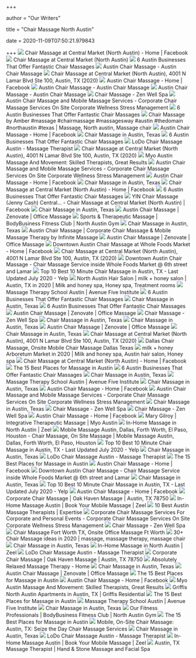 +++
        
author = "Our Writers"
        
title = "Chair Massage North Austin"
        
date = 2020-11-09T07:50:21.979843
        
+++
[ ![](https://lookaside.fbsbx.com/lookaside/crawler/media/?media_id=1947921438563018)](https://lookaside.fbsbx.com/lookaside/crawler/media/?media_id=1947921438563018) Chair Massage at Central Market (North Austin) - Home | Facebook
[ ![](https://lookaside.fbsbx.com/lookaside/crawler/media/?media_id=1947922625229566)](https://lookaside.fbsbx.com/lookaside/crawler/media/?media_id=1947922625229566) Chair Massage at Central Market (North Austin)
[ ![](https://austinot.com/wp-content/uploads/2019/01/Serenity-Wellness-Mobile-Massage-Therapists.jpg)](https://austinot.com/wp-content/uploads/2019/01/Serenity-Wellness-Mobile-Massage-Therapists.jpg) 6 Austin Businesses That Offer Fantastic Chair Massages
[ ![](https://www.austinchairmassage.com/uploads/3/4/4/8/34483466/editor/austin-chair-massage-therapists-meera-cobi-lindsay-katy-cheryl-v2_1.jpg?1531322776)](https://www.austinchairmassage.com/uploads/3/4/4/8/34483466/editor/austin-chair-massage-therapists-meera-cobi-lindsay-katy-cheryl-v2_1.jpg?1531322776) Austin Chair Massage - Austin Chair Massage
[ ![](https://scontent.fymy1-1.fna.fbcdn.net/v/t1.0-0/p180x540/40500467_1947849411903554_5750821055971196928_o.jpg?_nc_cat=100&_nc_sid=110474&_nc_ohc=Z3ok64jCtpEAX9UXhXx&_nc_ht=scontent.fymy1-1.fna&tp=6&oh=ab4982446d3a182ced43036bd63493df&oe=5FAEFDD1)](https://scontent.fymy1-1.fna.fbcdn.net/v/t1.0-0/p180x540/40500467_1947849411903554_5750821055971196928_o.jpg?_nc_cat=100&_nc_sid=110474&_nc_ohc=Z3ok64jCtpEAX9UXhXx&_nc_ht=scontent.fymy1-1.fna&tp=6&oh=ab4982446d3a182ced43036bd63493df&oe=5FAEFDD1) Chair Massage at Central Market (North Austin), 4001 N Lamar Blvd Ste 100,  Austin, TX (2020)
[ ![](https://lookaside.fbsbx.com/lookaside/crawler/media/?media_id=835158083275853)](https://lookaside.fbsbx.com/lookaside/crawler/media/?media_id=835158083275853) Austin Chair Massage - Home | Facebook
[ ![](http://austinchairmassage.com/uploads/3/4/4/8/34483466/3929399_orig.jpg)](http://austinchairmassage.com/uploads/3/4/4/8/34483466/3929399_orig.jpg) Austin Chair Massage - Austin Chair Massage
[ ![](https://www.austinchairmassage.com/uploads/3/4/4/8/34483466/austin-chair-massage-katy-massage-therapist-mobile-massage_orig.jpg)](https://www.austinchairmassage.com/uploads/3/4/4/8/34483466/austin-chair-massage-katy-massage-therapist-mobile-massage_orig.jpg) Austin Chair Massage - Austin Chair Massage
[ ![](https://www.zenwell.com/wp-content/uploads/2016/04/ZenWell-5-376x250.jpg)](https://www.zenwell.com/wp-content/uploads/2016/04/ZenWell-5-376x250.jpg) Chair Massage - Zen Well Spa
[ ![](https://bodyworkalternatives.com/wp-content/uploads/2015/11/austin-corporate-chair-massage-workplace.png)](https://bodyworkalternatives.com/wp-content/uploads/2015/11/austin-corporate-chair-massage-workplace.png) Austin Chair Massage and Mobile Massage Services - Corporate Chair Massage  Services On Site Corporate Wellness Stress Management
[ ![](https://austinot.com/wp-content/uploads/2019/01/Seize-the-Day-Chair-Massage-Somnio-1024x768.jpg)](https://austinot.com/wp-content/uploads/2019/01/Seize-the-Day-Chair-Massage-Somnio-1024x768.jpg) 6 Austin Businesses That Offer Fantastic Chair Massages
[ ![](https://i.pinimg.com/originals/b7/d6/d9/b7d6d9a28ec6ae2aed6830231b213259.jpg)](https://i.pinimg.com/originals/b7/d6/d9/b7d6d9a28ec6ae2aed6830231b213259.jpg) Chair Massage by Amber #massage #chairmassage #massagesway #austin  #thedomain #northaustin #texas | Massage, North austin, Massage chair
[ ![](https://lookaside.fbsbx.com/lookaside/crawler/media/?media_id=209122882546046)](https://lookaside.fbsbx.com/lookaside/crawler/media/?media_id=209122882546046) Austin Chair Massage - Home | Facebook
[ ![](https://lodochairmassage.com/userfiles/1463/images/service-office-chair-massage.jpg)](https://lodochairmassage.com/userfiles/1463/images/service-office-chair-massage.jpg) Chair Massage in Austin, Texas
[ ![](https://austinot.com/wp-content/uploads/2019/01/Zen-Well-Chair-Massage.jpg)](https://austinot.com/wp-content/uploads/2019/01/Zen-Well-Chair-Massage.jpg) 6 Austin Businesses That Offer Fantastic Chair Massages
[ ![](https://lh3.googleusercontent.com/NkPl7UejkJjCu2SyBLQcGOCGp8dNV_JPE9Dc1m5Fg1nkvFqXF8zRP29d6hA0zl1_acCLK2EiJ4ZHL6E2JQ=w1080-h608-p-no-v0)](https://lh3.googleusercontent.com/NkPl7UejkJjCu2SyBLQcGOCGp8dNV_JPE9Dc1m5Fg1nkvFqXF8zRP29d6hA0zl1_acCLK2EiJ4ZHL6E2JQ=w1080-h608-p-no-v0) LoDo Chair Massage Austin - Massage Therapist
[ ![](https://scontent.fymy1-1.fna.fbcdn.net/v/t31.0-8/s720x720/11312821_927972497224589_3799966928063904740_o.jpg?_nc_cat=107&_nc_sid=dd9801&_nc_ohc=d3VwVKP7O6cAX9A_39G&_nc_oc=AQk4wWQXZ3A5BIOsRiku-1Qaah76OsXYFsuI_0lyxlmYtQ6AMUNdEomt4JPKoRh6DQXGCz5OdXTMgYL3eWgLO7B3&_nc_ht=scontent.fymy1-1.fna&tp=7&oh=7f2e8b35ae15bf9e61e4e352dc1fec5e&oe=5FAD90D0)](https://scontent.fymy1-1.fna.fbcdn.net/v/t31.0-8/s720x720/11312821_927972497224589_3799966928063904740_o.jpg?_nc_cat=107&_nc_sid=dd9801&_nc_ohc=d3VwVKP7O6cAX9A_39G&_nc_oc=AQk4wWQXZ3A5BIOsRiku-1Qaah76OsXYFsuI_0lyxlmYtQ6AMUNdEomt4JPKoRh6DQXGCz5OdXTMgYL3eWgLO7B3&_nc_ht=scontent.fymy1-1.fna&tp=7&oh=7f2e8b35ae15bf9e61e4e352dc1fec5e&oe=5FAD90D0) Chair Massage at Central Market (North Austin), 4001 N Lamar Blvd Ste 100,  Austin, TX (2020)
[ ![](https://myoaustin.com/wp-content/uploads/2019/12/Austin-floor-barre-instructor-Rachel-Meador.jpg)](https://myoaustin.com/wp-content/uploads/2019/12/Austin-floor-barre-instructor-Rachel-Meador.jpg) Myo Austin Massage And Movement: Skilled Therapists, Great Results
[ ![](https://i2.wp.com/bodyworkalternatives.com/wp-content/uploads/2015/11/austin-corporate-chair-massage-employee-health-fairs-trade-show-texas.png?ssl=1)](https://i2.wp.com/bodyworkalternatives.com/wp-content/uploads/2015/11/austin-corporate-chair-massage-employee-health-fairs-trade-show-texas.png?ssl=1) Austin Chair Massage and Mobile Massage Services - Corporate Chair Massage  Services On Site Corporate Wellness Stress Management
[ ![](https://lookaside.fbsbx.com/lookaside/crawler/media/?media_id=556752084425112)](https://lookaside.fbsbx.com/lookaside/crawler/media/?media_id=556752084425112) Austin Chair Massage - Home | Facebook
[ ![](https://lodochairmassage.com/userfiles/1463/images/DSC_0014.JPG?t=20190308120317)](https://lodochairmassage.com/userfiles/1463/images/DSC_0014.JPG?t=20190308120317) Chair Massage in Austin, Texas
[ ![](https://lookaside.fbsbx.com/lookaside/crawler/media/?media_id=1695680464093920)](https://lookaside.fbsbx.com/lookaside/crawler/media/?media_id=1695680464093920) Chair Massage at Central Market (North Austin) - Home | Facebook
[ ![](https://austinot.com/wp-content/uploads/2019/01/Austin-Chair-Massage-Meera-Hoffman-e1547736162956.jpg)](https://austinot.com/wp-content/uploads/2019/01/Austin-Chair-Massage-Meera-Hoffman-e1547736162956.jpg) 6 Austin Businesses That Offer Fantastic Chair Massages
[ ![](https://lookaside.fbsbx.com/lookaside/crawler/media/?media_id=927964863892019)](https://lookaside.fbsbx.com/lookaside/crawler/media/?media_id=927964863892019) YIN Chair Massage (Jenny Cash) Central... - Chair Massage at Central Market  (North Austin) | Facebook
[ ![](https://lodochairmassage.com/userfiles/1463/images/massage-thumb-1.jpg)](https://lodochairmassage.com/userfiles/1463/images/massage-thumb-1.jpg) Chair Massage in Austin, Texas
[ ![](https://zenovate.com/wp-content/uploads/2020/02/Amelia_033-full-3.jpg)](https://zenovate.com/wp-content/uploads/2020/02/Amelia_033-full-3.jpg) Austin Chair Massage | Zenovate | Office Massage
[ ![](https://www.bodybusiness.com/wp-content/uploads/2019/06/cbd-oil-massage-north-austin-1.png)](https://www.bodybusiness.com/wp-content/uploads/2019/06/cbd-oil-massage-north-austin-1.png) Sports & Therapeutic Massage | BodyBusiness Fitness Club | North Austin Gym
[ ![](https://lodochairmassage.com/userfiles/1463/images/austin-massage-jen.jpg)](https://lodochairmassage.com/userfiles/1463/images/austin-massage-jen.jpg) Chair Massage in Austin, Texas
[ ![](https://www.infinitemassage.com/wp-content/uploads/2019/01/header_atlanta-624x184.jpg)](https://www.infinitemassage.com/wp-content/uploads/2019/01/header_atlanta-624x184.jpg) Austin Chair Massage | Corporate Chair Massage & Mobile Massage Therapy by  Infinite Massage
[ ![](https://zenovate.com/wp-content/uploads/2020/02/DSC02042-1-scaled.jpg)](https://zenovate.com/wp-content/uploads/2020/02/DSC02042-1-scaled.jpg) Austin Chair Massage | Zenovate | Office Massage
[ ![](https://lookaside.fbsbx.com/lookaside/crawler/media/?media_id=296147687705153)](https://lookaside.fbsbx.com/lookaside/crawler/media/?media_id=296147687705153) Downtown Austin Chair Massage at Whole Foods Market - Home | Facebook
[ ![](https://scontent.fymy1-1.fna.fbcdn.net/v/t31.0-8/s720x720/10914977_927968857224953_2636325139995469523_o.jpg?_nc_cat=107&_nc_sid=05277f&_nc_ohc=bR6uTEEbp5kAX-SyC3u&_nc_ht=scontent.fymy1-1.fna&tp=7&oh=5ac126b5fb183b85f2e2b8e33e432339&oe=5FAD49FC)](https://scontent.fymy1-1.fna.fbcdn.net/v/t31.0-8/s720x720/10914977_927968857224953_2636325139995469523_o.jpg?_nc_cat=107&_nc_sid=05277f&_nc_ohc=bR6uTEEbp5kAX-SyC3u&_nc_ht=scontent.fymy1-1.fna&tp=7&oh=5ac126b5fb183b85f2e2b8e33e432339&oe=5FAD49FC) Chair Massage at Central Market (North Austin), 4001 N Lamar Blvd Ste 100,  Austin, TX (2020)
[ ![](https://lh3.googleusercontent.com/TGqZ4z0LB-ZxUVBQUMl8OfYM47ykUNF3bgXIHNlg1pNanqKnKuWH2bwz4aP7cBgfC9fdwRJl=w1080-h608-p-no-v0)](https://lh3.googleusercontent.com/TGqZ4z0LB-ZxUVBQUMl8OfYM47ykUNF3bgXIHNlg1pNanqKnKuWH2bwz4aP7cBgfC9fdwRJl=w1080-h608-p-no-v0) Downtown Austin Chair Massage - Chair Massage Service inside Whole Foods  Market @ 6th street and Lamar
[ ![](https://s3-media0.fl.yelpcdn.com/bphoto/mcGy-JN1_GmzKR2cOLIG9A/ls.jpg)](https://s3-media0.fl.yelpcdn.com/bphoto/mcGy-JN1_GmzKR2cOLIG9A/ls.jpg) Top 10 Best 10 Minute Chair Massage in Austin, TX - Last Updated July 2020  - Yelp
[ ![](https://i.pinimg.com/736x/53/93/7b/53937b46491c0a4d4ea8fd17e939994d.jpg)](https://i.pinimg.com/736x/53/93/7b/53937b46491c0a4d4ea8fd17e939994d.jpg) North Austin Hair Salon | milk + honey salon | Austin, TX in 2020 | Milk  and honey spa, Honey spa, Treatment rooms
[ ![](https://www.avenuefive.edu/wp-content/uploads/2018/07/Massage-March2020-1.jpg)](https://www.avenuefive.edu/wp-content/uploads/2018/07/Massage-March2020-1.jpg) Massage Therapy School Austin | Avenue Five Institute
[ ![](https://austinot.com/wp-content/uploads/2019/01/A-Healers-Touch-Chair-Massage-Copy.jpg)](https://austinot.com/wp-content/uploads/2019/01/A-Healers-Touch-Chair-Massage-Copy.jpg) 6 Austin Businesses That Offer Fantastic Chair Massages
[ ![](https://lodochairmassage.com/userfiles/1463/images/Stock301.jpeg?t=20190718090734)](https://lodochairmassage.com/userfiles/1463/images/Stock301.jpeg?t=20190718090734) Chair Massage in Austin, Texas
[ ![](https://austinot.com/wp-content/uploads/2019/01/Knot-Anymore-Chair-Massage-Caffe-Teo-1024x768-1-e1548086837488.jpg)](https://austinot.com/wp-content/uploads/2019/01/Knot-Anymore-Chair-Massage-Caffe-Teo-1024x768-1-e1548086837488.jpg) 6 Austin Businesses That Offer Fantastic Chair Massages
[ ![](https://zenovate.com/wp-content/uploads/2020/01/Corporate-Chair-Massage-Local-Pages-4.jpg)](https://zenovate.com/wp-content/uploads/2020/01/Corporate-Chair-Massage-Local-Pages-4.jpg) Austin Chair Massage | Zenovate | Office Massage
[ ![](https://www.zenwell.com/wp-content/uploads/2016/05/relaxation-Awaits-2-820x171.jpeg)](https://www.zenwell.com/wp-content/uploads/2016/05/relaxation-Awaits-2-820x171.jpeg) Chair Massage - Zen Well Spa
[ ![](https://lodochairmassage.com/userfiles/1463/images/austin-massage-leslie.jpg)](https://lodochairmassage.com/userfiles/1463/images/austin-massage-leslie.jpg) Chair Massage in Austin, Texas
[ ![](https://lodochairmassage.com/userfiles/1463/images/austin-kirsten.jpg)](https://lodochairmassage.com/userfiles/1463/images/austin-kirsten.jpg) Chair Massage in Austin, Texas
[ ![](https://zenovate.com/wp-content/uploads/2020/02/DSC02115-1-scaled.jpg)](https://zenovate.com/wp-content/uploads/2020/02/DSC02115-1-scaled.jpg) Austin Chair Massage | Zenovate | Office Massage
[ ![](https://lodochairmassage.com/userfiles/1463/images/Photo%20Kathleen(5).jpg?t=20200819080841)](https://lodochairmassage.com/userfiles/1463/images/Photo%20Kathleen(5).jpg?t=20200819080841) Chair Massage in Austin, Texas
[ ![](https://scontent.fymy1-1.fna.fbcdn.net/v/t1.0-0/p180x540/40522669_1947824678572694_8367249501299146752_o.jpg?_nc_cat=104&_nc_sid=2d5d41&_nc_ohc=6hw9FXqyvYUAX9jtU-t&_nc_ht=scontent.fymy1-1.fna&tp=6&oh=067bf8874fcec62422ceb40bb97cf562&oe=5FAEE38E)](https://scontent.fymy1-1.fna.fbcdn.net/v/t1.0-0/p180x540/40522669_1947824678572694_8367249501299146752_o.jpg?_nc_cat=104&_nc_sid=2d5d41&_nc_ohc=6hw9FXqyvYUAX9jtU-t&_nc_ht=scontent.fymy1-1.fna&tp=6&oh=067bf8874fcec62422ceb40bb97cf562&oe=5FAEE38E) Chair Massage at Central Market (North Austin), 4001 N Lamar Blvd Ste 100,  Austin, TX (2020)
[ ![](https://massageintegration.com/wp-content/uploads/2020/02/Chair-Massage-At-Work-Corporate-Chair-Massage-Dallas-Fort-Worth-Austin-Houston-San-Antonio-TX-Massage-Integration-300x120.jpg)](https://massageintegration.com/wp-content/uploads/2020/02/Chair-Massage-At-Work-Corporate-Chair-Massage-Dallas-Fort-Worth-Austin-Houston-San-Antonio-TX-Massage-Integration-300x120.jpg) Dallas Chair Massage, Onsite Mobile Chair Massage Dallas Texas
[ ![](https://i.pinimg.com/originals/25/2c/82/252c82749c320d6884e544a4c849136a.jpg)](https://i.pinimg.com/originals/25/2c/82/252c82749c320d6884e544a4c849136a.jpg) milk + honey Arboretum Market in 2020 | Milk and honey spa, Austin hair  salon, Honey spa
[ ![](https://lookaside.fbsbx.com/lookaside/crawler/media/?media_id=1947849628570199)](https://lookaside.fbsbx.com/lookaside/crawler/media/?media_id=1947849628570199) Chair Massage at Central Market (North Austin) - Home | Facebook
[ ![](https://fastly.4sqi.net/img/general/699x268/0IYF2KC3STVRYNK2I2GNYCIQJEDXWNPU0TNJ1ZCSGSU5ZZED.jpg)](https://fastly.4sqi.net/img/general/699x268/0IYF2KC3STVRYNK2I2GNYCIQJEDXWNPU0TNJ1ZCSGSU5ZZED.jpg) The 15 Best Places for Massage in Austin
[ ![](https://austinot.com/wp-content/uploads/2019/01/Myo-Massage-Bodywork-and-Acupuncture.jpg)](https://austinot.com/wp-content/uploads/2019/01/Myo-Massage-Bodywork-and-Acupuncture.jpg) 6 Austin Businesses That Offer Fantastic Chair Massages
[ ![](https://lodochairmassage.com/userfiles/1463/sarahbarnes.jpg)](https://lodochairmassage.com/userfiles/1463/sarahbarnes.jpg) Chair Massage in Austin, Texas
[ ![](https://www.avenuefive.edu/wp-content/uploads/2018/07/ICONOS2019.png)](https://www.avenuefive.edu/wp-content/uploads/2018/07/ICONOS2019.png) Massage Therapy School Austin | Avenue Five Institute
[ ![](https://lodochairmassage.com/userfiles/1463/images/austin-li.jpg)](https://lodochairmassage.com/userfiles/1463/images/austin-li.jpg) Chair Massage in Austin, Texas
[ ![](https://lookaside.fbsbx.com/lookaside/crawler/media/?media_id=835157613275900)](https://lookaside.fbsbx.com/lookaside/crawler/media/?media_id=835157613275900) Austin Chair Massage - Home | Facebook
[ ![](https://i0.wp.com/bodyworkalternatives.com/wp-content/uploads/2015/11/austin-corporate-chair-massage-book-now-proposal-rates-contract.png?resize=600%2C200&ssl=1)](https://i0.wp.com/bodyworkalternatives.com/wp-content/uploads/2015/11/austin-corporate-chair-massage-book-now-proposal-rates-contract.png?resize=600%2C200&ssl=1) Austin Chair Massage and Mobile Massage Services - Corporate Chair Massage  Services On Site Corporate Wellness Stress Management
[ ![](https://lodochairmassage.com/userfiles/1463/images/massage-thumb-2.jpg)](https://lodochairmassage.com/userfiles/1463/images/massage-thumb-2.jpg) Chair Massage in Austin, Texas
[ ![](https://www.zenwell.com/wp-content/uploads/2014/09/scalp-massage.png)](https://www.zenwell.com/wp-content/uploads/2014/09/scalp-massage.png) Chair Massage - Zen Well Spa
[ ![](https://www.zenwell.com/wp-content/uploads/2016/05/chair-massage-review.jpeg)](https://www.zenwell.com/wp-content/uploads/2016/05/chair-massage-review.jpeg) Chair Massage - Zen Well Spa
[ ![](https://lookaside.fbsbx.com/lookaside/crawler/media/?media_id=835157843275877)](https://lookaside.fbsbx.com/lookaside/crawler/media/?media_id=835157843275877) Austin Chair Massage - Home | Facebook
[ ![](https://myoaustin.com/wp-content/uploads/2019/12/Austin-massage-therapist-Mary-Gilroy.jpg)](https://myoaustin.com/wp-content/uploads/2019/12/Austin-massage-therapist-Mary-Gilroy.jpg) Mary Gilroy | Integrative Therapeutic Massage | Myo Austin
[ ![](https://7af91aa4015eae624088-aad6aaa5918da54118bbf7d27841fcba.ssl.cf5.rackcdn.com/managed/docs/282320/profile_pic_sm-5fe921ef42b452109d8f688e623a45aab995bf63.jpg)](https://7af91aa4015eae624088-aad6aaa5918da54118bbf7d27841fcba.ssl.cf5.rackcdn.com/managed/docs/282320/profile_pic_sm-5fe921ef42b452109d8f688e623a45aab995bf63.jpg) In-Home Massage in North Austin | Zeel
[ ![](https://img1.wsimg.com/isteam/ip/de5fb9be-d378-4de2-99cb-ecbdb1a17b13/images.jpeg/:/cr=t:0%25,l:0%25,w:100%25,h:100%25/rs=w:400,cg:true)](https://img1.wsimg.com/isteam/ip/de5fb9be-d378-4de2-99cb-ecbdb1a17b13/images.jpeg/:/cr=t:0%25,l:0%25,w:100%25,h:100%25/rs=w:400,cg:true) Mobile Massage Austin, Dallas, Forth Worth, El Paso, Houston - Chair Massage,  On Site Massage | Mobile Massage Austin, Dallas, Forth Worth, El Paso,  Houston
[ ![](https://s3-media0.fl.yelpcdn.com/bphoto/utG0EP9bpE0CBYKrsS4dxA/ls.jpg)](https://s3-media0.fl.yelpcdn.com/bphoto/utG0EP9bpE0CBYKrsS4dxA/ls.jpg) Top 10 Best 10 Minute Chair Massage in Austin, TX - Last Updated July 2020  - Yelp
[ ![](https://lodochairmassage.com/userfiles/1463/images/choicekinchen.jpg)](https://lodochairmassage.com/userfiles/1463/images/choicekinchen.jpg) Chair Massage in Austin, Texas
[ ![](https://lh3.googleusercontent.com/keomJybUb9IzVhj_MHXT7GepWYu9VrbuMIaPAKL2b0CFX2oMQ1UeSEOMHDnIAeYXDLJb7STBnnQryPMZ8Q=w768-h768-n-o-v1)](https://lh3.googleusercontent.com/keomJybUb9IzVhj_MHXT7GepWYu9VrbuMIaPAKL2b0CFX2oMQ1UeSEOMHDnIAeYXDLJb7STBnnQryPMZ8Q=w768-h768-n-o-v1) LoDo Chair Massage Austin - Massage Therapist
[ ![](https://fastly.4sqi.net/img/general/699x268/75341119_hzCo9EltfCNqI3w3z-6rjkEIexrtb_V8jOT6_ZM3_Vs.jpg)](https://fastly.4sqi.net/img/general/699x268/75341119_hzCo9EltfCNqI3w3z-6rjkEIexrtb_V8jOT6_ZM3_Vs.jpg) The 15 Best Places for Massage in Austin
[ ![](https://lookaside.fbsbx.com/lookaside/crawler/media/?media_id=214550025242578)](https://lookaside.fbsbx.com/lookaside/crawler/media/?media_id=214550025242578) Austin Chair Massage - Home | Facebook
[ ![](https://lh3.googleusercontent.com/x_O4uqU6XHO8GqsRKhlC_quCkLBgCwJKsESCHLqlq7KwtpzrjvGFE1jxn8ViSorhp-x-LsQgEgN2BX0n=w768-h768-n-o-v1)](https://lh3.googleusercontent.com/x_O4uqU6XHO8GqsRKhlC_quCkLBgCwJKsESCHLqlq7KwtpzrjvGFE1jxn8ViSorhp-x-LsQgEgN2BX0n=w768-h768-n-o-v1) Downtown Austin Chair Massage - Chair Massage Service inside Whole Foods  Market @ 6th street and Lamar
[ ![](https://lodochairmassage.com/userfiles/1463/images/Maura.jpg?t=20190718090703)](https://lodochairmassage.com/userfiles/1463/images/Maura.jpg?t=20190718090703) Chair Massage in Austin, Texas
[ ![](https://s3-media0.fl.yelpcdn.com/bphoto/vcOK9BqbxkKjWGUnBeKuMQ/ls.jpg)](https://s3-media0.fl.yelpcdn.com/bphoto/vcOK9BqbxkKjWGUnBeKuMQ/ls.jpg) Top 10 Best 10 Minute Chair Massage in Austin, TX - Last Updated July 2020  - Yelp
[ ![](https://lookaside.fbsbx.com/lookaside/crawler/media/?media_id=196153210418725)](https://lookaside.fbsbx.com/lookaside/crawler/media/?media_id=196153210418725) Austin Chair Massage - Home | Facebook
[ ![](https://3989ac5bcbe1edfc864a-0a7f10f87519dba22d2dbc6233a731e5.ssl.cf2.rackcdn.com/oakhavenmassagenew/man-chair-massage.jpg)](https://3989ac5bcbe1edfc864a-0a7f10f87519dba22d2dbc6233a731e5.ssl.cf2.rackcdn.com/oakhavenmassagenew/man-chair-massage.jpg) Corporate Chair Massage | Oak Haven Massage | Austin, TX 78750
[ ![](https://www.zeel.com/assets/4/svg/massages/sports.svg)](https://www.zeel.com/assets/4/svg/massages/sports.svg) In-Home Massage Austin | Book Your Mobile Massage | Zeel
[ ![](https://res.cloudinary.com/expertise-com/image/upload/f_auto,fl_lossy,q_auto:low/remote_media/logos/austin_tx_massage-therapy_24.jpg)](https://res.cloudinary.com/expertise-com/image/upload/f_auto,fl_lossy,q_auto:low/remote_media/logos/austin_tx_massage-therapy_24.jpg) 10 Best Austin Massage Therapists | Expertise
[ ![](https://i2.wp.com/bodyworkalternatives.com/wp-content/uploads/2019/02/chair-massage-near-me.png?resize=900%2C506&ssl=1)](https://i2.wp.com/bodyworkalternatives.com/wp-content/uploads/2019/02/chair-massage-near-me.png?resize=900%2C506&ssl=1) Corporate Chair Massage Services For Corporate and Personal Events -  Corporate Chair Massage Services On Site Corporate Wellness Stress  Management
[ ![](https://www.zenwell.com/wp-content/uploads/2015/10/cropped-ZW_square-e14436854983911.jpg)](https://www.zenwell.com/wp-content/uploads/2015/10/cropped-ZW_square-e14436854983911.jpg) Chair Massage - Zen Well Spa
[ ![](https://massageintegration.com/wp-content/uploads/2017/06/Chair-Massage-Therapy-Corporate-Office-Chair-Massage-Dallas-Houston-TX.jpg)](https://massageintegration.com/wp-content/uploads/2017/06/Chair-Massage-Therapy-Corporate-Office-Chair-Massage-Dallas-Houston-TX.jpg) Chair Massage Fort Worth TX, Onsite Office Massage Ft Worth
[ ![](https://i.pinimg.com/236x/92/18/0d/92180da1f9b04fb1b103ef795f9bae7b.jpg)](https://i.pinimg.com/236x/92/18/0d/92180da1f9b04fb1b103ef795f9bae7b.jpg) 30+ Chair Massage ideas in 2020 | massage, massage therapy, massage chair
[ ![](https://lodochairmassage.com/userfiles/1463/images/Photo302.jpg?t=20190718090705)](https://lodochairmassage.com/userfiles/1463/images/Photo302.jpg?t=20190718090705) Chair Massage in Austin, Texas
[ ![](https://7af91aa4015eae624088-aad6aaa5918da54118bbf7d27841fcba.ssl.cf5.rackcdn.com/managed/docs/282319/profile_pic_sm-69f6a1ff307a8e35315a6d970f98dee0cc978c06.jpg)](https://7af91aa4015eae624088-aad6aaa5918da54118bbf7d27841fcba.ssl.cf5.rackcdn.com/managed/docs/282319/profile_pic_sm-69f6a1ff307a8e35315a6d970f98dee0cc978c06.jpg) In-Home Massage in North Austin | Zeel
[ ![](https://lh3.googleusercontent.com/qV7RALdk36QMk3rn6XIsEdc2vDDu2W9Ra0kJQmiZphvREcy83hOXF_e0vi47PbnlKwTkkdvy4snUN1WIaw=w768-h768-n-o-v1)](https://lh3.googleusercontent.com/qV7RALdk36QMk3rn6XIsEdc2vDDu2W9Ra0kJQmiZphvREcy83hOXF_e0vi47PbnlKwTkkdvy4snUN1WIaw=w768-h768-n-o-v1) LoDo Chair Massage Austin - Massage Therapist
[ ![](https://3989ac5bcbe1edfc864a-0a7f10f87519dba22d2dbc6233a731e5.ssl.cf2.rackcdn.com/oakhavenmassagenew/woman-chair-massage_copy.jpg)](https://3989ac5bcbe1edfc864a-0a7f10f87519dba22d2dbc6233a731e5.ssl.cf2.rackcdn.com/oakhavenmassagenew/woman-chair-massage_copy.jpg) Corporate Chair Massage | Oak Haven Massage | Austin, TX 78750
[ ![](https://cdn.expertise.com/awards/tx_austin_massage-therapy_2017.svg)](https://cdn.expertise.com/awards/tx_austin_massage-therapy_2017.svg) Absolutely Relaxed Massage Therapy - Home
[ ![](https://lodochairmassage.com/userfiles/1463/images/Moni%20Routt%20Pic.JPG?t=20190308120302)](https://lodochairmassage.com/userfiles/1463/images/Moni%20Routt%20Pic.JPG?t=20190308120302) Chair Massage in Austin, Texas
[ ![](https://zenovate.com/wp-content/uploads/2020/01/Carol-Archibald-280x280.png)](https://zenovate.com/wp-content/uploads/2020/01/Carol-Archibald-280x280.png) Austin Chair Massage | Zenovate | Office Massage
[ ![](https://fastly.4sqi.net/img/general/699x268/96499_TDzhBZwiy5D9obwcAKkrQ9yjYhyBmN7RcyRcnr5Lo_Q.jpg)](https://fastly.4sqi.net/img/general/699x268/96499_TDzhBZwiy5D9obwcAKkrQ9yjYhyBmN7RcyRcnr5Lo_Q.jpg) The 15 Best Places for Massage in Austin
[ ![](https://lookaside.fbsbx.com/lookaside/crawler/media/?media_id=1967060970068297)](https://lookaside.fbsbx.com/lookaside/crawler/media/?media_id=1967060970068297) Austin Chair Massage - Home | Facebook
[ ![](https://2m5t8daxo37ywq9is5zkprm0-wpengine.netdna-ssl.com/wp-content/uploads/2019/12/Austin-feldenkrais-instructor-Michelle-Drerup.jpg)](https://2m5t8daxo37ywq9is5zkprm0-wpengine.netdna-ssl.com/wp-content/uploads/2019/12/Austin-feldenkrais-instructor-Michelle-Drerup.jpg) Myo Austin Massage And Movement: Skilled Therapists, Great Results
[ ![](https://griffisresidential.com/app/uploads/2017/03/North-Austin-Slideshow-2.jpg)](https://griffisresidential.com/app/uploads/2017/03/North-Austin-Slideshow-2.jpg) Griffis North Austin Apartments in Austin, TX | Griffis Residential
[ ![](https://fastly.4sqi.net/img/general/699x268/43863491_9amFeRWsixWnTPppgluxkRh48p1qzfDyuNh8QtM2S3g.jpg)](https://fastly.4sqi.net/img/general/699x268/43863491_9amFeRWsixWnTPppgluxkRh48p1qzfDyuNh8QtM2S3g.jpg) The 15 Best Places for Massage in Austin
[ ![](https://www.avenuefive.edu/wp-content/uploads/2018/07/massage-hero.jpg)](https://www.avenuefive.edu/wp-content/uploads/2018/07/massage-hero.jpg) Massage Therapy School Austin | Avenue Five Institute
[ ![](https://lodochairmassage.com/userfiles/1463/images/Rhys%20Photo.jpeg?t=20190311080350)](https://lodochairmassage.com/userfiles/1463/images/Rhys%20Photo.jpeg?t=20190311080350) Chair Massage in Austin, Texas
[ ![](https://www.bodybusiness.com/wp-content/uploads/2014/11/Unknown-8.png)](https://www.bodybusiness.com/wp-content/uploads/2014/11/Unknown-8.png) Our Fitness Professionals | BodyBusiness Fitness Club | North Austin Gym
[ ![](https://fastly.4sqi.net/img/general/699x268/1138529_hb2Df-3nwY5s1u0FhVfRoE-3uHaO2BqV6uYR1WUikNU.jpg)](https://fastly.4sqi.net/img/general/699x268/1138529_hb2Df-3nwY5s1u0FhVfRoE-3uHaO2BqV6uYR1WUikNU.jpg) The 15 Best Places for Massage in Austin
[ ![](https://seizethedaymassage.com/wordpress1/wp-content/uploads/2016/08/logo_new1.png)](https://seizethedaymassage.com/wordpress1/wp-content/uploads/2016/08/logo_new1.png) Mobile, On-Site Chair Massage: Austin, TX: Seize the Day Chair Massage  Services
[ ![](https://lodochairmassage.com/userfiles/1463/images/Laura%20Photo.jpg?t=20190308110350)](https://lodochairmassage.com/userfiles/1463/images/Laura%20Photo.jpg?t=20190308110350) Chair Massage in Austin, Texas
[ ![](https://lh3.googleusercontent.com/9kqj2q9lGBxwlDK8uefgCQ_JoJ6AXp2dShyfYPeRpkvgDTg-ce3Cv-SF4GItZ-jHkqMNx4whDiI71Zf4WA=w768-h768-n-o-v1)](https://lh3.googleusercontent.com/9kqj2q9lGBxwlDK8uefgCQ_JoJ6AXp2dShyfYPeRpkvgDTg-ce3Cv-SF4GItZ-jHkqMNx4whDiI71Zf4WA=w768-h768-n-o-v1) LoDo Chair Massage Austin - Massage Therapist
[ ![](https://7af91aa4015eae624088-aad6aaa5918da54118bbf7d27841fcba.ssl.cf5.rackcdn.com/managed/press/press-0755e3e7d3f95a25eba697912f52784c434ca9d9.png)](https://7af91aa4015eae624088-aad6aaa5918da54118bbf7d27841fcba.ssl.cf5.rackcdn.com/managed/press/press-0755e3e7d3f95a25eba697912f52784c434ca9d9.png) In-Home Massage Austin | Book Your Mobile Massage | Zeel
[ ![](https://www.handandstoneaustinaveryranch.com/facialbanner.jpg)](https://www.handandstoneaustinaveryranch.com/facialbanner.jpg) Austin, TX Massage Therapist | Hand & Stone Massage and Facial Spa
